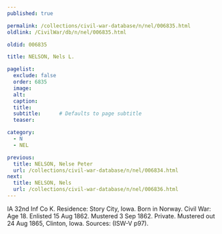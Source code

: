 ```yaml
---
published: true

permalink: /collections/civil-war-database/n/nel/006835.html
oldlink: /CivilWar/db/n/nel/006835.html

oldid: 006835

title: NELSON, Nels L.

pagelist:
  exclude: false
  order: 6835
  image: 
  alt:
  caption:
  title:
  subtitle:      # Defaults to page subtitle
  teaser:

category: 
  - N 
  - NEL

previous:
  title: NELSON, Nelse Peter
  url: /collections/civil-war-database/n/nel/006834.html  
next:
  title: NELSON, Nels
  url: /collections/civil-war-database/n/nel/006836.html   
---
```

IA 32nd Inf Co K. Residence: Story City, Iowa. Born in Norway. Civil War: Age 18. Enlisted 15 Aug 1862. Mustered 3 Sep 1862. Private. Mustered out 24 Aug 1865, Clinton, Iowa. Sources: (ISW-V p97).